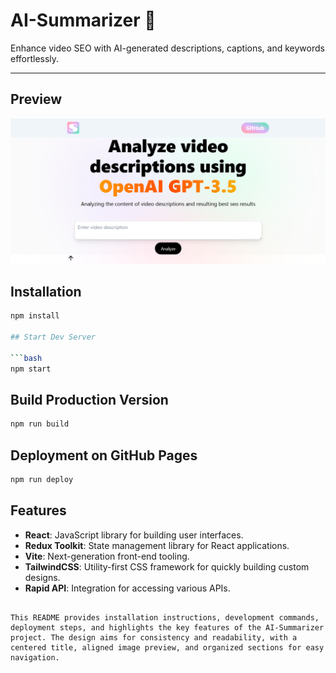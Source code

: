 # AI-Summarizer 🚀

Enhance video SEO with AI-generated descriptions, captions, and keywords effortlessly.

---

## Preview

![Preview](https://github.com/hemanth-kumar-boddeda/CollaBee-SEO-Analyzer/blob/master/public/Screenshot%202024-03-27%20183749.png)

## Installation

```bash
npm install

## Start Dev Server

```bash
npm start
```

## Build Production Version

```bash
npm run build
```

## Deployment on GitHub Pages

```bash
npm run deploy
```

## Features

- **React**: JavaScript library for building user interfaces.
- **Redux Toolkit**: State management library for React applications.
- **Vite**: Next-generation front-end tooling.
- **TailwindCSS**: Utility-first CSS framework for quickly building custom designs.
- **Rapid API**: Integration for accessing various APIs.
```

This README provides installation instructions, development commands, deployment steps, and highlights the key features of the AI-Summarizer project. The design aims for consistency and readability, with a centered title, aligned image preview, and organized sections for easy navigation.
